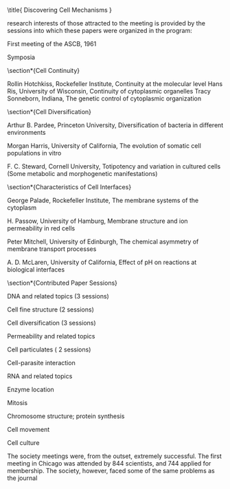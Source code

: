 \title{
Discovering Cell Mechanisms
}

research interests of those attracted to the meeting is provided by the sessions into which these papers were organized in the program:

First meeting of the ASCB, 1961

Symposia

\section*{Cell Continuity}

Rollin Hotchkiss, Rockefeller Institute, Continuity at the molecular level Hans Ris, University of Wisconsin, Continuity of cytoplasmic organelles Tracy Sonneborn, Indiana, The genetic control of cytoplasmic organization

\section*{Cell Diversification}

Arthur B. Pardee, Princeton University, Diversification of bacteria in different environments

Morgan Harris, University of California, The evolution of somatic cell populations in vitro

F. C. Steward, Cornell University, Totipotency and variation in cultured cells (Some metabolic and morphogenetic manifestations)

\section*{Characteristics of Cell Interfaces}

George Palade, Rockefeller Institute, The membrane systems of the cytoplasm

H. Passow, University of Hamburg, Membrane structure and ion permeability in red cells

Peter Mitchell, University of Edinburgh, The chemical asymmetry of membrane transport processes

A. D. McLaren, University of California, Effect of $\mathrm{pH}$ on reactions at biological interfaces

\section*{Contributed Paper Sessions}

DNA and related topics (3 sessions)

Cell fine structure (2 sessions)

Cell diversification (3 sessions)

Permeability and related topics

Cell particulates ( 2 sessions)

Cell-parasite interaction

RNA and related topics

Enzyme location

Mitosis

Chromosome structure; protein synthesis

Cell movement

Cell culture

The society meetings were, from the outset, extremely successful. The first meeting in Chicago was attended by 844 scientists, and 744 applied for membership. The society, however, faced some of the same problems as the journal